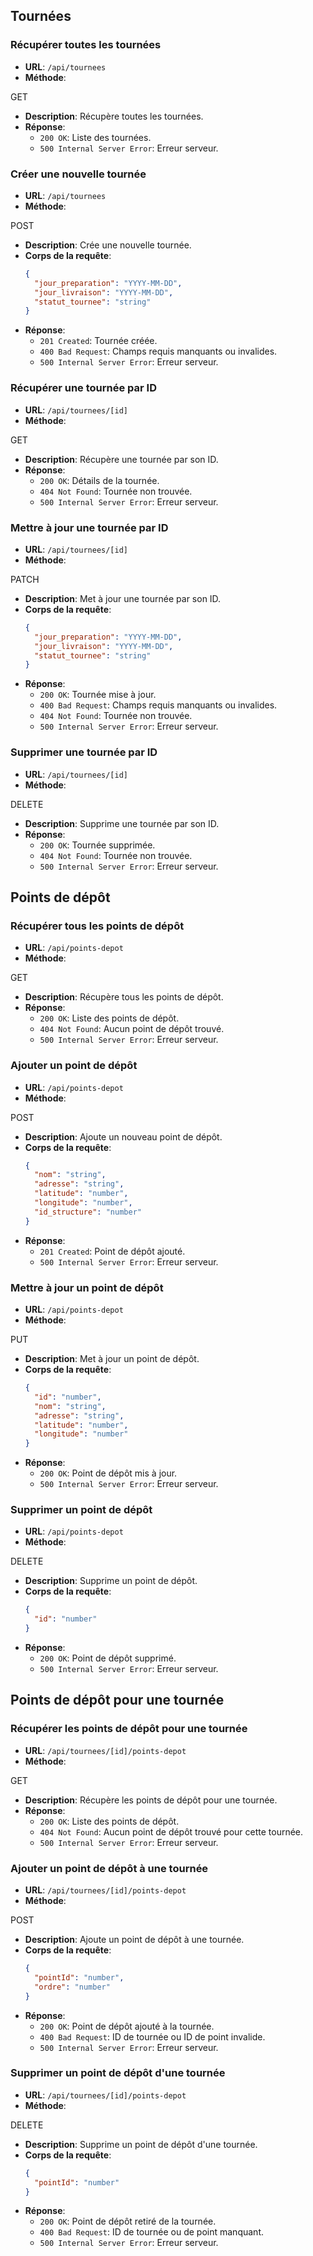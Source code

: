 ## Tournées

### Récupérer toutes les tournées

- **URL**: `/api/tournees`
- **Méthode**:

GET

- **Description**: Récupère toutes les tournées.
- **Réponse**:
  - `200 OK`: Liste des tournées.
  - `500 Internal Server Error`: Erreur serveur.

### Créer une nouvelle tournée

- **URL**: `/api/tournees`
- **Méthode**:

POST

- **Description**: Crée une nouvelle tournée.
- **Corps de la requête**:
  ```json
  {
    "jour_preparation": "YYYY-MM-DD",
    "jour_livraison": "YYYY-MM-DD",
    "statut_tournee": "string"
  }
  ```
- **Réponse**:
  - `201 Created`: Tournée créée.
  - `400 Bad Request`: Champs requis manquants ou invalides.
  - `500 Internal Server Error`: Erreur serveur.

### Récupérer une tournée par ID

- **URL**: `/api/tournees/[id]`
- **Méthode**:

GET

- **Description**: Récupère une tournée par son ID.
- **Réponse**:
  - `200 OK`: Détails de la tournée.
  - `404 Not Found`: Tournée non trouvée.
  - `500 Internal Server Error`: Erreur serveur.

### Mettre à jour une tournée par ID

- **URL**: `/api/tournees/[id]`
- **Méthode**:

PATCH

- **Description**: Met à jour une tournée par son ID.
- **Corps de la requête**:
  ```json
  {
    "jour_preparation": "YYYY-MM-DD",
    "jour_livraison": "YYYY-MM-DD",
    "statut_tournee": "string"
  }
  ```
- **Réponse**:
  - `200 OK`: Tournée mise à jour.
  - `400 Bad Request`: Champs requis manquants ou invalides.
  - `404 Not Found`: Tournée non trouvée.
  - `500 Internal Server Error`: Erreur serveur.

### Supprimer une tournée par ID

- **URL**: `/api/tournees/[id]`
- **Méthode**:

DELETE

- **Description**: Supprime une tournée par son ID.
- **Réponse**:
  - `200 OK`: Tournée supprimée.
  - `404 Not Found`: Tournée non trouvée.
  - `500 Internal Server Error`: Erreur serveur.

## Points de dépôt

### Récupérer tous les points de dépôt

- **URL**: `/api/points-depot`
- **Méthode**:

GET

- **Description**: Récupère tous les points de dépôt.
- **Réponse**:
  - `200 OK`: Liste des points de dépôt.
  - `404 Not Found`: Aucun point de dépôt trouvé.
  - `500 Internal Server Error`: Erreur serveur.

### Ajouter un point de dépôt

- **URL**: `/api/points-depot`
- **Méthode**:

POST

- **Description**: Ajoute un nouveau point de dépôt.
- **Corps de la requête**:
  ```json
  {
    "nom": "string",
    "adresse": "string",
    "latitude": "number",
    "longitude": "number",
    "id_structure": "number"
  }
  ```
- **Réponse**:
  - `201 Created`: Point de dépôt ajouté.
  - `500 Internal Server Error`: Erreur serveur.

### Mettre à jour un point de dépôt

- **URL**: `/api/points-depot`
- **Méthode**:

PUT

- **Description**: Met à jour un point de dépôt.
- **Corps de la requête**:
  ```json
  {
    "id": "number",
    "nom": "string",
    "adresse": "string",
    "latitude": "number",
    "longitude": "number"
  }
  ```
- **Réponse**:
  - `200 OK`: Point de dépôt mis à jour.
  - `500 Internal Server Error`: Erreur serveur.

### Supprimer un point de dépôt

- **URL**: `/api/points-depot`
- **Méthode**:

DELETE

- **Description**: Supprime un point de dépôt.
- **Corps de la requête**:
  ```json
  {
    "id": "number"
  }
  ```
- **Réponse**:
  - `200 OK`: Point de dépôt supprimé.
  - `500 Internal Server Error`: Erreur serveur.

## Points de dépôt pour une tournée

### Récupérer les points de dépôt pour une tournée

- **URL**: `/api/tournees/[id]/points-depot`
- **Méthode**:

GET

- **Description**: Récupère les points de dépôt pour une tournée.
- **Réponse**:
  - `200 OK`: Liste des points de dépôt.
  - `404 Not Found`: Aucun point de dépôt trouvé pour cette tournée.
  - `500 Internal Server Error`: Erreur serveur.

### Ajouter un point de dépôt à une tournée

- **URL**: `/api/tournees/[id]/points-depot`
- **Méthode**:

POST

- **Description**: Ajoute un point de dépôt à une tournée.
- **Corps de la requête**:
  ```json
  {
    "pointId": "number",
    "ordre": "number"
  }
  ```
- **Réponse**:
  - `200 OK`: Point de dépôt ajouté à la tournée.
  - `400 Bad Request`: ID de tournée ou ID de point invalide.
  - `500 Internal Server Error`: Erreur serveur.

### Supprimer un point de dépôt d'une tournée

- **URL**: `/api/tournees/[id]/points-depot`
- **Méthode**:

DELETE

- **Description**: Supprime un point de dépôt d'une tournée.
- **Corps de la requête**:
  ```json
  {
    "pointId": "number"
  }
  ```
- **Réponse**:
  - `200 OK`: Point de dépôt retiré de la tournée.
  - `400 Bad Request`: ID de tournée ou de point manquant.
  - `500 Internal Server Error`: Erreur serveur.
